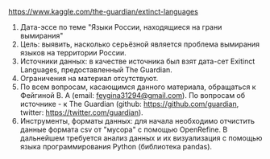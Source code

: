 https://www.kaggle.com/the-guardian/extinct-languages

1. Дата-эссе по теме "Языки России, находящиеся на грани вымирания"
2. Цель: выявить, насколько серьёзной является проблема вымирания языков на территории России. 
3. Источники данных: в качестве источника был взят дата-сет Exitinct Languages, предоставленный The Guardian.
4. Ограничения на материал отсутствуют.
5. По всем вопросам, касающимся данного материала, обращаться к Фейгиной В. А (email: feygina31294@gmail.com). По вопросам об источнике - к The Guardian (github: https://github.com/guardian, twitter: https://twitter.com/guardian).
6. Инструменты, форматы данных: для начала необходимо отчистить данные формата csv от "мусора" с помощью OpenRefine. В дальнейшем требуется анализ данных и их визуализация с помощью языка программирования Python (библиотека pandas).

